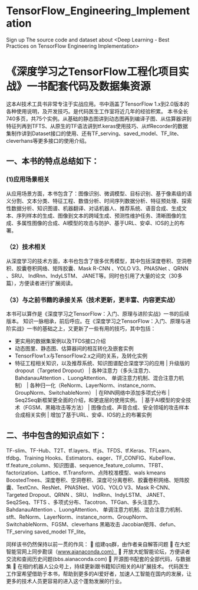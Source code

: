 # TensorFlow_Engineering_Implementation
Sign up  The source code and dataset about &lt;Deep Learning - Best Practices on TensorFlow Engineering Implementation> 



# 《深度学习之TensorFlow工程化项目实战》一书配套代码及数据集资源
这本AI技术工具书非常专注于实战应用。书中涵盖了TensorFlow 1.x到2.0版本的各种使用说明，及开发技巧。是代码医生工作室将近几年的经验积累。
本书全长740多页，共75个实例。从基础的静态图讲到动态图再到编译子图、从估算器讲到特征列再到TFTS、从原生的TF语法讲到tf.keras使用技巧、从tfRecorder的数据集制作讲到Dataset接口的使用、还有TF_serving、saved_model、TF_lite、cleverhans等更多接口的使用介绍。

##  一、本书的特点总结如下：
###  (1)应用场景相关
从应用场景方面，本书包含了：图像识别、微调模型、目标识别、基于像素级的语义分割、文本分类、特征工程、数值分析、时间序列数据分析、特征预处理、探索性数据分析、知识图谱、机器翻译、对话机器人、推荐系统、语音合成、生成文本、序列样本的生成、图像到文本的跨域生成、预测性维护任务、清晰图像的生成、多属性图像的合成、AI模型的攻击与防护、基于URL、安卓、IOS的上的布署。
### （2）技术相关
从深度学习的技术方面，本书也包含了很多优秀模型，其中包括深度卷积、空洞卷积、胶囊卷积网络、矩阵胶囊、Mask R-CNN 、YOLO V3、PNASNet 、QRNN 、SRU、 IndRnn、IndyLSTM、 JANET等。同时也引用了大量的论文（30多篇），方便读者进行扩展阅读。
### （3）与之前书籍的承接关系（技术更新，更丰富、内容更实战）
本书可以算作是《深度学习之TensorFlow：入门、原理与进阶实战》一书的后续版本。
知识一脉相承，前后呼应。在《深度学习之TensorFlow：入门、原理与进阶实战》一书的基础之上，又更新了一些有用的技巧，其中包括：

* 更实用的数据集案例以及TFDS接口介绍
* 动态图里、静态图、估算器间的相互转化及嵌套实例
* 	TensorFlow1.x与TensorFlow2.x之间的关系，及转化实例
* 	特征工程相关知识，以及推荐系统、知识图谱配合深度学习的应用
 | 	升级版的dropout（Targeted Dropout）
 | 	各种注意力（多头注意力、BahdanauAttention 、LuongAttention、 单调注意力机制、混合注意力机制）
 | 	各种归一化（ReNorm、LayerNorm、instance_norm、GroupNorm、SwitchableNorm）
 | 	在RNN网络中添加多项式分布
 | 	Seq2Seq新框架更全面的介绍，和更底层的使用实例。
 | 	基于AI模型的安全技术（FGSM、黑箱攻击等方法）
 | 	图像合成、声音合成、安全领域的攻击样本合成相关实例
 | 	增加了基于URL、安卓、IOS的上的布署实例
##  二、书中包含的知识点如下： 
TF-slim、TF-Hub、T2T、tf.layers、tf.js、TFDS、tf.Keras、TFLearn、tfdbg、Training Hooks、Estimators、eager、TF_CONFIG、KubeFlow、tf.feature_column、知识图谱、sequence_feature_column、TFBT、 factorization、Lattice、tf.Transform、点阵校准模型、wals kmeans  BoostedTrees、深度卷积、空洞卷积、深度可分离卷积、胶囊卷积网络、矩阵胶囊、TextCnn、ResNet、PNASNet、VGG、YOLO V3、Mask R-CNN、Targeted Dropout、QRNN 、SRU、 IndRnn、IndyLSTM、 JANET、 Seq2Seq、TFTS 、多项式分布、Tacotron、TFGan、多头注意力、BahdanauAttention 、LuongAttention、 单调注意力机制、混合注意力机制、stft、ReNorm、LayerNorm、instance_norm、GroupNorm、SwitchableNorm、FGSM、cleverhans 黑箱攻击  Jacobian矩阵、defun、TF_serving  saved_model  TF_lite。


同样该书仍然保持以前一贯的作风：
	组建qq群，由作者亲自解答问题
	在大蛇智能官网上同步勘误（www.aianaconda.com）
	开放大蛇智能论坛，方便读者交流和查阅历史问题(bbs.aianaconda.com)
	开源图书配套的全部代码，与数据集
	在相约机器人公众号上，持续更新跟书籍知识相关的AI扩展技术。
代码医生工作室希望借助于本书，帮助到更多的AI爱好者，加速人工智能在国内的发展，让更多的技术人员更容易的进入这个蓬勃发展的行业。


